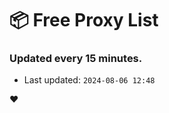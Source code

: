 # :package: Free Proxy List
### Updated every 15 minutes.

- Last updated: `2024-08-06 12:48`

:heart:
